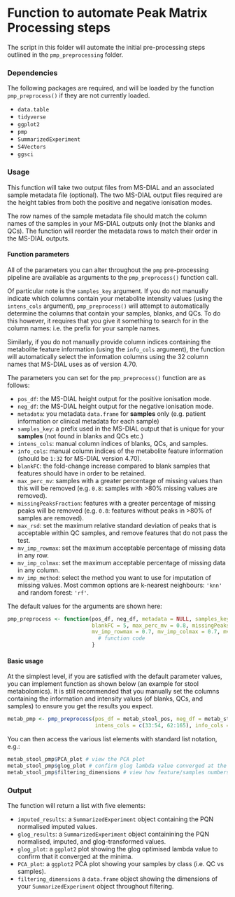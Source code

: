 # Function to automate Peak Matrix Processing steps

The script in this folder will automate the initial pre-processing steps outlined in the `pmp_preprocessing` folder.

### Dependencies

The following packages are required, and will be loaded by the function `pmp_preprocess()` if they are not currently loaded.

- `data.table`
- `tidyverse`
- `ggplot2`
- `pmp`
- `SummarizedExperiment`
- `S4Vectors`
- `ggsci`

### Usage

This function will take two output files from MS-DIAL and an associated sample metadata file (optional).
The two MS-DIAL output files required are the height tables from both the positive and negative ionisation modes.

The row names of the sample metadata file should match the column names of the samples in your MS-DIAL outputs only (not the blanks and QCs).
The function will reorder the metadata rows to match their order in the MS-DIAL outputs.

#### Function parameters

All of the parameters you can alter throughout the `pmp` pre-processing pipeline are available as arguments to the `pmp_preprocess()` function call.

Of particular note is the `samples_key` argument. 
If you do not manually indicate which columns contain your metabolite intensity values (using the `intens_cols` argument),
`pmp_preprocess()` will attempt to automatically determine the columns that contain your samples, blanks, and QCs.
To do this however, it requires that you give it something to search for in the column names: i.e. the prefix for your sample names.

Similarly, if you do not manually provide column indices containing the metabolite feature information (using the `info_cols` argument),
the function will automatically select the information columns using the 32 column names that MS-DIAL uses as of version 4.70.

The parameters you can set for the `pmp_preprocess()` function are as follows:

- `pos_df`: the MS-DIAL height output for the positive ionisation mode.
- `neg_df`: the MS-DIAL height output for the negative ionisation mode.
- `metadata`: you metadata `data.frame` for __samples__ only (e.g. patient information or clinical metadata for each sample)
- `samples_key`: a prefix used in the MS-DIAL output that is unique for your __samples__ (not found in blanks and QCs etc.)
- `intens_cols`: manual column indices of blanks, QCs, and samples.
- `info_cols`: manual column indices of the metabolite feature information (should be `1:32` for MS-DIAL version 4.70).
- `blankFC`: the fold-change increase compared to blank samples that features should have in order to be retained.
- `max_perc_mv`: samples with a greater percentage of missing values than this will be removed (e.g. `0.8`: samples with >80% missing values are removed).
- `missingPeaksFraction`: features with a greater percentage of missing peaks will be removed (e.g. `0.8`: features without peaks in >80% of samples are removed).
- `max_rsd`: set the maximum relative standard deviation of peaks that is acceptable within QC samples, and remove features that do not pass the test.
- `mv_imp_rowmax`: set the maximum acceptable percentage of missing data in any row.
- `mv_imp_colmax`: set the maximum acceptable percentage of missing data in any column.
- `mv_imp_method`: select the method you want to use for imputation of missing values. Most common options are k-nearest neighbours: `'knn'` and random forest: `'rf'`.

The default values for the arguments are shown here:

```r
pmp_preprocess <- function(pos_df, neg_df, metadata = NULL, samples_key = 'Sample', intens_cols = NULL, info_cols = NULL,
                           blankFC = 5, max_perc_mv = 0.8, missingPeaksFraction = 0.8, max_rsd = 25, 
                           mv_imp_rowmax = 0.7, mv_imp_colmax = 0.7, mv_imp_method = 'knn'){
                             # function code
                           }
```

#### Basic usage

At the simplest level, if you are satisfied with the default parameter values, you can implement function as shown below (an example for stool metabolomics).
It is still recommended that you manually set the columns containing the information and intensity values (of blanks, QCs, and samples) to ensure you get the results you expect.

```r
metab_pmp <- pmp_preprocess(pos_df = metab_stool_pos, neg_df = metab_stool_neg, samples_key = 'Stool',
                            intens_cols = c(33:54, 62:165), info_cols = 1:32)
```

You can then access the various list elements with standard list notation, e.g.:

```r
metab_stool_pmp$PCA_plot # view the PCA plot
metab_stool_pmp$glog_plot # confirm glog lambda value converged at the minima
metab_stool_pmp$filtering_dimensions # view how feature/samples numbers decreased with filtering
```

### Output

The function will return a list with five elements:

- `imputed_results`: a `SummarizedExperiment` object containing the PQN normalised imputed values.
- `glog_results`: a `SummarizedExperiment` object containining the PQN normalised, imputed, and glog-transformed values.
- `glog_plot`: a `ggplot2` plot showing the glog optimised lambda value to confirm that it converged at the minima.
- `PCA_plot`: a `ggplot2` PCA plot showing your samples by class (i.e. QC vs samples).
- `filtering_dimensions` a `data.frame` object showing the dimensions of your `SummarizedExperiment` object throughout filtering.
